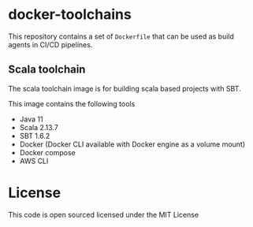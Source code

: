 # docker-toolchains

This repository contains a set of `Dockerfile` that can be used as build agents in CI/CD pipelines.

## Scala toolchain
The scala toolchain image is for building scala based projects with SBT. 

This image contains the following tools

- Java 11
- Scala 2.13.7
- SBT 1.6.2
- Docker (Docker CLI available with Docker engine as a volume mount)
- Docker compose
- AWS CLI

License
=======
This code is open sourced licensed under the MIT License